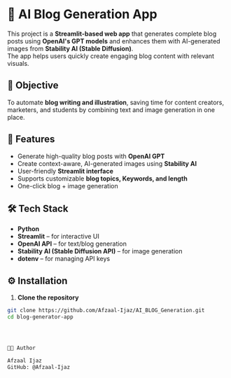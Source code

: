 # 📝 AI Blog Generation App

This project is a **Streamlit-based web app** that generates complete blog posts using **OpenAI's GPT models** and enhances them with AI-generated images from **Stability AI (Stable Diffusion)**.  
The app helps users quickly create engaging blog content with relevant visuals.

## 🎯 Objective

To automate **blog writing and illustration**, saving time for content creators, marketers, and students by combining text and image generation in one place.

## 🚀 Features

- Generate high-quality blog posts with **OpenAI GPT**
- Create context-aware, AI-generated images using **Stability AI**
- User-friendly **Streamlit interface**
- Supports customizable **blog topics, Keywords, and length**
- One-click blog + image generation

## 🛠 Tech Stack

- **Python**
- **Streamlit** – for interactive UI
- **OpenAI API** – for text/blog generation
- **Stability AI (Stable Diffusion API)** – for image generation
- **dotenv** – for managing API keys


## ⚙️ Installation

1. **Clone the repository**

```bash
git clone https://github.com/Afzaal-Ijaz/AI_BLOG_Generation.git
cd blog-generator-app




👨‍💻 Author

Afzaal Ijaz
GitHub: @Afzaal-Ijaz





